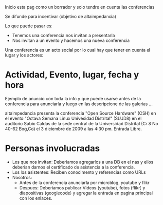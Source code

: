 Inicio esta pag como un borrador y solo tendre en cuenta las conferencias

Se difunde para incentivar (objetivo de altaimpedancia)

Lo que puede pasar es:
  * Tenemos una conferencia nos invitan a presentarla
  * Nos invitan a un evento y hacemos una nueva conferencia


Una conferencia es un acto social por lo cual hay que tener en cuenta el lugar y los actores:

# Actividad, Evento, lugar, fecha y hora #

Ejemplo de anuncio con toda la info y que puede usarse antes de la conferencia para anunciarla y luego en las descripcione de las galerias ...

altaimpedancia presenta la conferencia "Open Source Hardware" (OSH) en el evento "Octava Semana Linux Univesidad Distrital" (SLUD8) en el auditorio Sabio Caldas de la sede central de la Universidad Distrital (Cr 8 No 40-62 Bog,Co) el 3 diciembre de 2009 a las 4:30 pm. Entrada Libre.

# Personas involucradas #
  * Los que nos invitan: Deberiamos agregarlos a una DB en el nas y ellos deberian darnos el certificado de asistencia a la conferencia.
  * Los los asistentes: Reciben conocimento y referencias como URLs
  * Nosotros:
    * Antes de la conferencia anunciarla por microblog, youtube y flikr
    * Despues: Deberiamos publicar Videos (youtube), fotos (flikr) y diapositivas (googlecode) y agregar la entrada en pagina principal con los enlaces.